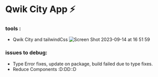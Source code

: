 # Qwik City App ⚡️
### tools :
- Qwik City and tailwindCss
![Screen Shot 2023-09-14 at 16 51 59](https://github.com/saranatour1/Multi-Step-Form/assets/77834808/4c2e030f-7157-4a5e-897d-37e36fccde50)

### issues to debug: 
- Type Error fixes, update  on package, build failed due to type fixes.
- Reduce Components :D:DD::D
  



